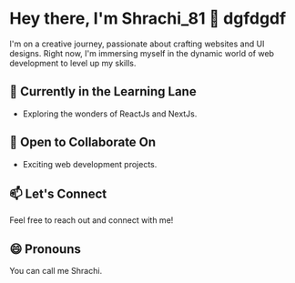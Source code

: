 
# Hey there, I'm Shrachi_81 👋  dgfdgdf

I'm on a creative journey, passionate about crafting websites and UI designs. Right now, I'm immersing myself in the dynamic world of web development to level up my skills.

## 🌱 Currently in the Learning Lane

- Exploring the wonders of ReactJs and NextJs.

## 💞 Open to Collaborate On

- Exciting web development projects.

## 📫 Let's Connect

Feel free to reach out and connect with me! 

## 😄 Pronouns

You can call me Shrachi.

<!-- Feel free to customize the sections further or add more information about your interests, projects, or anything else you'd like to share! -->



<!---
Shra-chi81/Shra-chi81 is a ✨ special ✨ repository because its `README.md` (this file) appears on your GitHub profile.
You can click the Preview link to take a look at your changes.
--->
